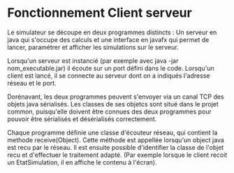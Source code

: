 # Fonctionnement Client serveur

Le simulateur se découpe en deux programmes distincts :
Un serveur en java qui s'occupe des calculs et une interface en javafx qui permet de lancer, paramétrer et afficher les simulations sur 
le serveur.

Lorsqu'un serveur est instancié (par exemple avec java -jar nom_executable.jar) il écoute sur un port défini dans le code.
Lorsqu'un client est lancé, il se connecte au serveur dont on a indiqués l'adresse réseau et le port.

Dorénavant, les deux programmes peuvent s'envoyer via un canal TCP des objets java sérialisés.
Les classes de ses objetcs sont situé dans le projet common, puisqu'elle doivent être connues des deux programmes pour pouvoir être 
sérialisés et désérialisés correctement.

Chaque programme définie une classe d'écouteur réseau, qui contient la methode receive(Object). Cette méthode est appellée 
lorsqu'un object java est recu par le réseau. Il est ensuite possible d'identifier la classe de l'objet recu et d'effectuer le traitement
adapté. (Par exemple lorsque le client recoit un EtatSimulation, il en affiche le contenu à l'écran).
